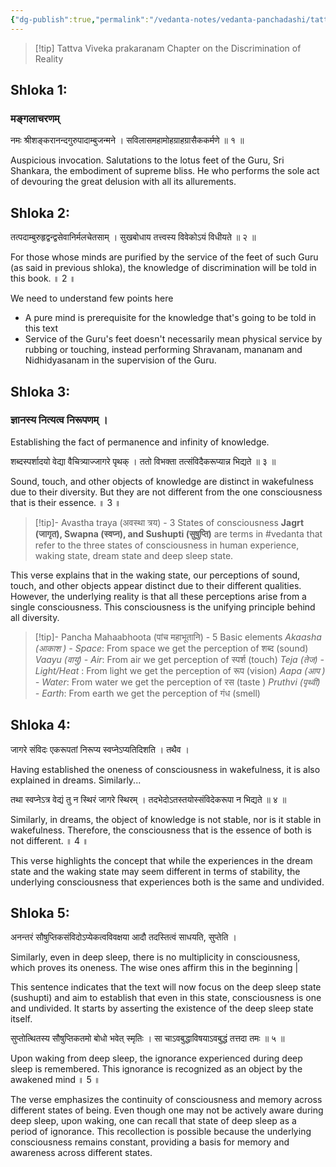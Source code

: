 ```yaml
---
{"dg-publish":true,"permalink":"/vedanta-notes/vedanta-panchadashi/tattva-viveka-prakaranam/","tags":["vedanta"]}
---
```


>[!tip] Tattva Viveka prakaranam
>Chapter on the Discrimination of Reality

## Shloka 1:

### मङ्गलाचरणम् 


नमः श्रीशङ्करानन्दगुरुपादाम्बुजन्मने । 
सविलासमहामोहग्राहग्रासैककर्मणे ॥ १ ॥

Auspicious invocation. Salutations to the lotus feet of the Guru, Sri Shankara, the embodiment of supreme bliss. He who performs the sole act of devouring the great delusion with all its allurements.


## Shloka 2:

तत्पदाम्बुरुहृद्वन्द्वसेवानिर्मलचेतसाम् । 
सुखबोधाय तत्त्वस्य विवेकोऽयं विधीयते ॥ २ ॥

For those whose minds are purified by the service of the feet of such Guru (as said in previous shloka), the knowledge of discrimination will be told in this book. ॥ 2 ॥

We need to understand few points here 
- A pure mind is prerequisite for the knowledge that's going to be told in this text
- Service of the Guru's feet doesn't necessarily mean physical service by rubbing or touching, instead performing Shravanam, mananam and Nidhidyasanam in the supervision of the Guru. 


## Shloka 3:

### ज्ञानस्य नित्यत्व  निरूपणम् ।

Establishing the fact of permanence and infinity of knowledge.

शब्दस्पर्शादयो वेद्या वैचित्र्याज्जागरे पृथक् । 
ततो विभक्ता तत्संविदैकरूप्यान्न भिद्यते ॥ ३ ॥

Sound, touch, and other objects of knowledge are distinct in wakefulness due to their diversity. But they are not different from the one consciousness that is their essence. ॥ 3 ॥

> [!tip]- Avastha traya (अवस्था त्रय) - 3 States of consciousness
**Jagrt (जागृत), Swapna (स्वप्न), and Sushupti (सुषुप्ति)** are terms in #vedanta that refer to the three states of consciousness in human experience, waking state, dream state and deep sleep state.

This verse explains that in the waking state, our perceptions of sound, touch, and other objects appear distinct due to their different qualities. However, the underlying reality is that all these perceptions arise from a single consciousness. This consciousness is the unifying principle behind all diversity.

>[!tip]- Pancha Mahaabhoota (पांच महाभूतानि) - 5 Basic elements 
>*Akaasha (आकाश ) - Space*: From space we get the perception of शब्द (sound)
>*Vaayu (वायु) - Air*:  From air we get perception of स्पर्श (touch)
>*Teja (तेज) - Light/Heat* :  From light we get the perception of रूप (vision)
>*Aapa (आप ) - Water*: From water we get the perception of रस (taste )
>*Pruthvi (पृथ्वी) - Earth*:  From earth we get the perception of गंध (smell)


## Shloka 4:

जागरे संविदः एकरूपतां निरूप्य स्वप्नेऽप्यतिदिशति । तथैव ।

Having established the oneness of consciousness in wakefulness, it is also explained in dreams. Similarly...

तथा स्वप्नेऽत्र  वेद्यं तु न स्थिरं जागरे स्थिरम् । 
तदभेदोऽतस्तयोस्संविदेकरूपा न भिद्यते ॥ ४ ॥

Similarly, in dreams, the object of knowledge is not stable, nor is it stable in wakefulness. Therefore, the consciousness that is the essence of both is not different. ॥ 4 ॥

This verse highlights the concept that while the experiences in the dream state and the waking state may seem different in terms of stability, the underlying consciousness that experiences both is the same and undivided.

## Shloka 5:

अनन्तरं सौषुप्तिकसंविदोऽप्येकत्वविवक्षया आदौ तदस्तित्वं साधयति, सुप्तेति ।

Similarly, even in deep sleep, there is no multiplicity in consciousness, which proves its oneness. The wise ones affirm this in the beginning |

This sentence indicates that the text will now focus on the deep sleep state (sushupti) and aim to establish that even in this state, consciousness is one and undivided. It starts by asserting the existence of the deep sleep state itself.

सुप्तोत्थितस्य सौषुप्तिकतमो बोधो भवेत् स्मृतिः । 
सा चाऽवबुद्धाविषयाऽवबुद्धं तत्तदा तमः ॥ ५ ॥

Upon waking from deep sleep, the ignorance experienced during deep sleep is remembered. This ignorance is recognized as an object by the awakened mind ॥ 5 ॥

The verse emphasizes the continuity of consciousness and memory across different states of being. Even though one may not be actively aware during deep sleep, upon waking, one can recall that state of deep sleep as a period of ignorance. This recollection is possible because the underlying consciousness remains constant, providing a basis for memory and awareness across different states.





